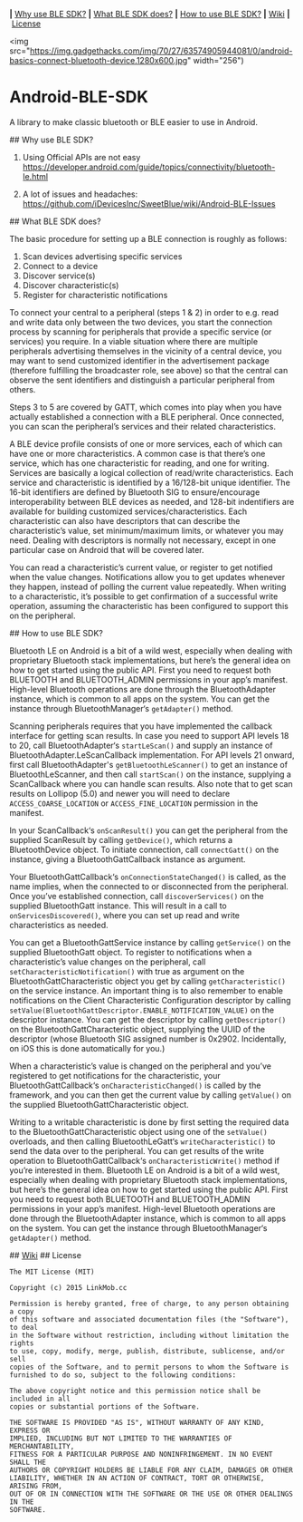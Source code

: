 <b>|</b>&nbsp;<a href='#Why use BLE SDK?'>Why use BLE SDK?</a>
<b>|</b>&nbsp;<a href='#What BLE SDK does?'>What BLE SDK does?</a>
<b>|</b>&nbsp;<a href='#How to use BLE SDK?'>How to use BLE SDK?</a>
<b>|</b>&nbsp;<a href="#Wiki">Wiki</a>
<b>|</b>&nbsp;<a href='#License'>License</a>


<img src="https://img.gadgethacks.com/img/70/27/63574905944081/0/android-basics-connect-bluetooth-device.1280x600.jpg" width="256")


# Android-BLE-SDK

A library to make classic bluetooth or BLE easier to use in Android.


<a name="Why use BLE SDK?"/>
## Why use BLE SDK?

1. Using Official APIs are not easy
https://developer.android.com/guide/topics/connectivity/bluetooth-le.html

2. A lot of issues and headaches:
https://github.com/iDevicesInc/SweetBlue/wiki/Android-BLE-Issues


<a name="What BLE SDK does?"/>
## What BLE SDK does?

The basic procedure for setting up a BLE connection is roughly as follows:

1. Scan devices advertising specific services
2. Connect to a device
3. Discover service(s)
4. Discover characteristic(s)
5. Register for characteristic notifications

To connect your central to a peripheral (steps 1 & 2) in order to e.g. read and write data only between the two devices, you start the connection process by scanning for peripherals that provide a specific service (or services) you require. In a viable situation where there are multiple peripherals advertising themselves in the vicinity of a central device, you may want to send customized identifier in the advertisement package (therefore fulfilling the broadcaster role, see above) so that the central can observe the sent identifiers and distinguish a particular peripheral from others.

Steps 3 to 5 are covered by GATT, which comes into play when you have actually established a connection with a BLE peripheral. Once connected, you can scan the peripheral’s services and their related characteristics.

A BLE device profile consists of one or more services, each of which can have one or more characteristics. A common case is that there’s one service, which has one characteristic for reading, and one for writing. Services are basically a logical collection of read/write characteristics. Each service and characteristic is identified by a 16/128-bit unique identifier. The 16-bit identifiers are defined by Bluetooth SIG to ensure/encourage interoperability between BLE devices as needed, and 128-bit indentifiers are available for building customized services/characteristics. Each characteristic can also have descriptors that can describe the characteristic’s value, set minimum/maximum limits, or whatever you may need. Dealing with descriptors is normally not necessary, except in one particular case on Android that will be covered later.

You can read a characteristic’s current value, or register to get notified when the value changes. Notifications allow you to get updates whenever they happen, instead of polling the current value repeatedly. When writing to a characteristic, it’s possible to get confirmation of a successful write operation, assuming the characteristic has been configured to support this on the peripheral.



<a name="How to use BLE SDK?"/>
## How to use BLE SDK?

Bluetooth LE on Android is a bit of a wild west, especially when dealing with proprietary Bluetooth stack implementations, but here’s the general idea on how to get started using the public API. First you need to request both BLUETOOTH and BLUETOOTH_ADMIN permissions in your app’s manifest. High-level Bluetooth operations are done through the BluetoothAdapter instance, which is common to all apps on the system. You can get the instance through BluetoothManager‘s `getAdapter()` method.

Scanning peripherals requires that you have implemented the callback interface for getting scan results. In case you need to support API levels 18 to 20, call BluetoothAdapter‘s `startLeScan()` and supply an instance of BluetoothAdapter.LeScanCallback implementation. For API levels 21 onward, first call BluetoothAdapter's `getBluetoothLeScanner()` to get an instance of BluetoothLeScanner, and then call `startScan()` on the instance, supplying a ScanCallback where you can handle scan results. Also note that to get scan results on Lollipop (5.0) and newer you will need to declare `ACCESS_COARSE_LOCATION` or `ACCESS_FINE_LOCATION` permission in the manifest.

In your ScanCallback‘s `onScanResult()` you can get the peripheral from the supplied ScanResult by calling `getDevice()`, which returns a BluetoothDevice object. To initiate connection, call `connectGatt()` on the instance, giving a BluetoothGattCallback instance as argument.

Your BluetoothGattCallback‘s `onConnectionStateChanged()` is called, as the name implies, when the connected to or disconnected from the peripheral. Once you’ve established connection, call `discoverServices()` on the supplied BluetoothGatt instance. This will result in a call to `onServicesDiscovered()`, where you can set up read and write characteristics as needed.

You can get a BluetoothGattService instance by calling `getService()` on the supplied BluetoothGatt object. To register to notifications when a characteristic’s value changes on the peripheral, call `setCharacteristicNotification()` with true as argument on the BluetoothGattCharacteristic object you get by calling `getCharacteristic()` on the service instance. An important thing is to also remember to enable notifications on the Client Characteristic Configuration descriptor by calling `setValue(BluetoothGattDescriptor.ENABLE_NOTIFICATION_VALUE)` on the descriptor instance. You can get the descriptor by calling `getDescriptor()` on the BluetoothGattCharacteristic object, supplying the UUID of the descriptor (whose Bluetooth SIG assigned number is 0x2902. Incidentally, on iOS this is done automatically for you.)

When a characteristic’s value is changed on the peripheral and you’ve registered to get notifications for the characteristic, your BluetoothGattCallback‘s `onCharacteristicChanged()` is called by the framework, and you can then get the current value by calling `getValue()` on the supplied BluetoothGattCharacteristic object.

Writing to a writable characteristic is done by first setting the required data to the BluetoothGattCharacteristic object using one of the `setValue()` overloads, and then calling BluetoothLeGatt‘s `writeCharacteristic()` to send the data over to the peripheral. You can get results of the write operation to BluetoothGattCallback‘s `onCharacteristicWrite()` method if you’re interested in them. Bluetooth LE on Android is a bit of a wild west, especially when dealing with proprietary Bluetooth stack implementations, but here’s the general idea on how to get started using the public API. First you need to request both BLUETOOTH and BLUETOOTH_ADMIN permissions in your app’s manifest. High-level Bluetooth operations are done through the BluetoothAdapter instance, which is common to all apps on the system. You can get the instance through BluetoothManager‘s `getAdapter()` method.



<a name="Wiki"/>
## <a href="https://github.com/Mylittleswift/Android-BLE-SDK/wiki">Wiki</a>


<a name="License"/>
## License

    The MIT License (MIT)

    Copyright (c) 2015 LinkMob.cc

    Permission is hereby granted, free of charge, to any person obtaining a copy
    of this software and associated documentation files (the "Software"), to deal
    in the Software without restriction, including without limitation the rights
    to use, copy, modify, merge, publish, distribute, sublicense, and/or sell
    copies of the Software, and to permit persons to whom the Software is
    furnished to do so, subject to the following conditions:

    The above copyright notice and this permission notice shall be included in all
    copies or substantial portions of the Software.

    THE SOFTWARE IS PROVIDED "AS IS", WITHOUT WARRANTY OF ANY KIND, EXPRESS OR
    IMPLIED, INCLUDING BUT NOT LIMITED TO THE WARRANTIES OF MERCHANTABILITY,
    FITNESS FOR A PARTICULAR PURPOSE AND NONINFRINGEMENT. IN NO EVENT SHALL THE
    AUTHORS OR COPYRIGHT HOLDERS BE LIABLE FOR ANY CLAIM, DAMAGES OR OTHER
    LIABILITY, WHETHER IN AN ACTION OF CONTRACT, TORT OR OTHERWISE, ARISING FROM,
    OUT OF OR IN CONNECTION WITH THE SOFTWARE OR THE USE OR OTHER DEALINGS IN THE
    SOFTWARE.
